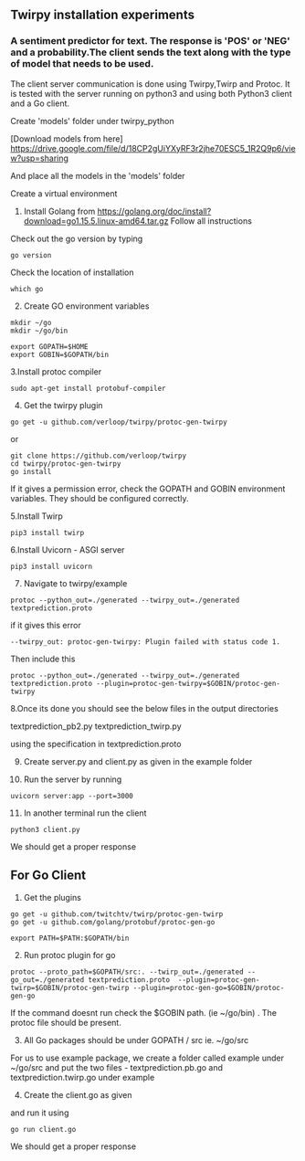 ## Twirpy installation experiments

### A sentiment predictor for text. The response is 'POS' or 'NEG' and a probability.The client sends the text along with the type of model that needs to be used.

The client server communication is done using Twirpy,Twirp and Protoc. It is tested with the server running on python3 and using both Python3 client and a Go client.


Create 'models' folder under twirpy_python

[Download models from here] https://drive.google.com/file/d/18CP2gUiYXyRF3r2jhe70ESC5_1R2Q9p6/view?usp=sharing

And place all the models in the 'models' folder 


Create a virtual environment

1. Install Golang from https://golang.org/doc/install?download=go1.15.5.linux-amd64.tar.gz
Follow all instructions

Check out the go version by typing
```
go version
```

Check the location of installation
```
which go
```

2. Create GO environment variables

```
mkdir ~/go
mkdir ~/go/bin
```

```
export GOPATH=$HOME
export GOBIN=$GOPATH/bin
```


3.Install protoc compiler

```
sudo apt-get install protobuf-compiler
```

4. Get the twirpy plugin

```
go get -u github.com/verloop/twirpy/protoc-gen-twirpy
```
or 

```
git clone https://github.com/verloop/twirpy
cd twirpy/protoc-gen-twirpy
go install 
```

If it gives a permission error, check the GOPATH and GOBIN environment variables. They should be configured correctly.

5.Install Twirp

```
pip3 install twirp
```

6.Install Uvicorn - ASGI server 

```
pip3 install uvicorn
```

7. Navigate to twirpy/example

```
protoc --python_out=./generated --twirpy_out=./generated textprediction.proto
```

if it gives this error

```
--twirpy_out: protoc-gen-twirpy: Plugin failed with status code 1.
```

Then include this 

```
protoc --python_out=./generated --twirpy_out=./generated textprediction.proto --plugin=protoc-gen-twirpy=$GOBIN/protoc-gen-twirpy
```

8.Once its done you should see the below files in the output directories

textprediction_pb2.py
textprediction_twirp.py

using the specification in textprediction.proto

9. Create server.py and client.py as given in the example folder

10. Run the server by running

```
uvicorn server:app --port=3000
```

11. In another terminal run the client

```
python3 client.py
```

We should get a proper response


## For Go Client

1. Get the plugins

```
go get -u github.com/twitchtv/twirp/protoc-gen-twirp
go get -u github.com/golang/protobuf/protoc-gen-go
```

```
export PATH=$PATH:$GOPATH/bin
```

2. Run protoc plugin for go

```
protoc --proto_path=$GOPATH/src:. --twirp_out=./generated --go_out=./generated textprediction.proto  --plugin=protoc-gen-twirp=$GOBIN/protoc-gen-twirp --plugin=protoc-gen-go=$GOBIN/protoc-gen-go
```

If the command doesnt run check the $GOBIN path. (ie ~/go/bin) . The protoc file should be present.


3. All Go packages should be under GOPATH / src ie. ~/go/src

For us to use example package, we create a folder called example under ~/go/src and put the two files - textprediction.pb.go and textprediction.twirp.go under example


4. Create the client.go as given 

and run it using

```
go run client.go
```

We should get a proper response
